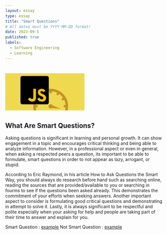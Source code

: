 ```yaml
---
layout: essay
type: essay
title: "Smart Questions"
# All dates must be YYYY-MM-DD format!
date: 2023-09-5
published: true
labels:
  - Software Engineering
  - Learning
---
```


# <img width="50%" class="rounded float-start pe-4" src="../img/Javascript.png">
## What Are Smart Questions?
Asking questions is significant in learning and personal growth. It can show engagement in a topic and encourages critical thinking and being able to analyze information. However, in a professional aspect or even in general, when asking a respected peers a question, its important to be able to formulate, smart questions in order to not appear as lazy, arrogant, or stupid. 

According to Eric Raymond, in his article How to Ask Questions the Smart Way, you should always do research before hand such as searching online, reading the sources that are provided/available to you or searching in fourms to see if the questions been asked already. This demonstrates the commitment of your efforts when seeking answers. Another important aspect to consider is formulating good critical questions and demonstrating in attempt to solve it. Lastly, it is always significant to be respectful and polite especially when your asking for help and people are taking part of their time to answer and explain for you.




Smart Question : <a href="">example</a>
Not Smart Question : <a href="">example</a>
